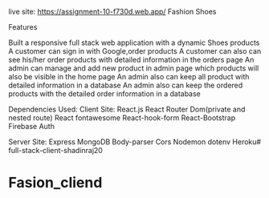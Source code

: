 live site: https://assignment-10-f730d.web.app/
Fashion Shoes

Features

Built a responsive full stack web application with a dynamic Shoes products
A customer can sign in with Google,order products
A customer can also can see his/her order products with detailed information in the orders page
An admin can manage and add new product in admin page which products will also be visible in the home page
An admin also can keep all product with detailed information in a database
An admin also can keep the ordered products with the detailed order information in a database


Dependencies Used:
Client Site:
React.js
React Router Dom(private and nested route)
React fontawesome
React-hook-form
React-Bootstrap
Firebase Auth


Server Site:
Express
MongoDB
Body-parser
Cors
Nodemon
dotenv
Heroku# full-stack-client-shadinraj20
# Fasion_cliend
